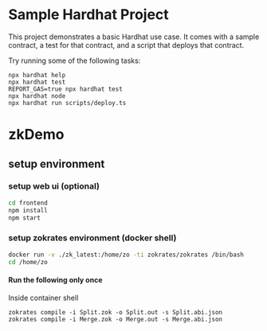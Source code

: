 # Sample Hardhat Project

This project demonstrates a basic Hardhat use case. It comes with a sample contract, a test for that contract, and a script that deploys that contract.

Try running some of the following tasks:

```shell
npx hardhat help
npx hardhat test
REPORT_GAS=true npx hardhat test
npx hardhat node
npx hardhat run scripts/deploy.ts
```
# zkDemo

## setup environment


### setup web ui (optional)

```sh
cd frontend
npm install
npm start
```

### setup zokrates environment (docker shell)

```sh
docker run -v ./zk_latest:/home/zo -ti zokrates/zokrates /bin/bash
cd /home/zo
```

#### Run the following only once

Inside container shell
```
zokrates compile -i Split.zok -o Split.out -s Split.abi.json
zokrates compile -i Merge.zok -o Merge.out -s Merge.abi.json
```
